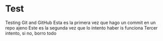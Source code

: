 # Test

Testing Git and GitHub
Esta es la primera vez que hago un commit en un repo ajeno
Este es la segunda vez que lo intento haber is funciona
Tercer intento, si no, borro todo

